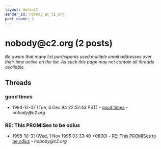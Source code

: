 ```yaml
---
layout: default
sender_id: nobody_at_c2_org
post_count: 2
---
```


# nobody<span>@</span>c2.org (2 posts)

_Be aware that many list participants used multiple email addresses over their time active on the list. As such this page may not contain all threads available._

## Threads

### good times
+ 1994-12-07 (Tue, 6 Dec 94 22:52:43 PST) - [good times](/archive/1994/12/7319e918f584ecec2e46cbb3124ff3241920129e93ffc4a39fcf48d742330878) - _nobody@c2.org_

### RE: This PROMISes to be odius
+ 1995-10-31 (Wed, 1 Nov 1995 03:33:40 +0800) - [RE: This PROMISes to be odius](/archive/1995/10/496faa4b264c3aedadf3f673f3c033feb424f6f6b7e9fe0ec6df3d65088454bc) - _nobody@c2.org_

